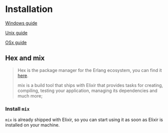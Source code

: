 # Installation

[Windows guide](https://elixir-lang.org/install.html#windows)

[Unix guide](https://elixir-lang.org/install.html#unix-and-unix-like)

[OSx guide](https://elixir-lang.org/install.html#macos)

## Hex and mix

> Hex is the package manager for the Erlang ecosystem, you can find it [here](https://hex.pm/).
>
> mix is a build tool that ships with Elixir that provides tasks for creating, compiling, testing your application, managing its dependencies and much more;

### Install `mix`

`mix` is already shipped with Elixir, so you can start using it as soon as Elixir is installed on your machine.

